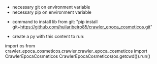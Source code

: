 * necessary git on environment variable
* necessary pip on environment variable

- command to install lib from git: "pip install git+https://github.com/huilaribeiro85/crawler_epoca_cosmeticos.git"

- create a py with this content to run:

import os
from crawler_epoca_cosmeticos.crawler.crawler_epoca_cosmeticos import CrawlerEpocaCosmeticos
CrawlerEpocaCosmeticos(os.getcwd()).run()

